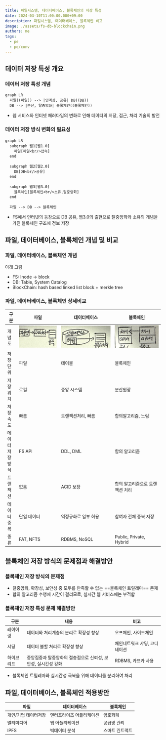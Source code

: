 ```yaml
---
title: 파일시스템, 데이터베이스, 블록체인의 저장 특성
date: 2024-03-10T11:00:00.000+09:00
description: 파일시스템, 데이터베이스, 블록체인 비교
image: ./assets/fs-db-blockchain.png
authors: me
tags:
  - pe
  - pe/conv
---
```


## 데이터 저장 특성 개요

### 데이터 저장 특성 개념

```mermaid
graph LR
  파일((파일)) --> |인덱싱, 공유| DB((DB))
  DB --> |분산, 탈중앙화| 블록체인((블록체인))
```

- 웹 서비스와 인터넷 패러다임의 변화로 인해 데이터의 저장, 접근, 처리 기술의 발전

### 데이터 저장 방식 변화의 필요성

```mermaid
graph LR
  subgraph 웹1[웹1.0]
    파일[파일<br/>접속]
  end

  subgraph 웹2[웹2.0]
    DB[DB<br/>공유]
  end

  subgraph 웹3[웹3.0]
    블록체인[블록체인<br/>소유,탈중앙화]
  end

  파일 --> DB --> 블록체인
```

- FS에서 인터넷의 등장으로 DB 공유, 웹3.0의 출현으로 탈중앙화와 소유의 개념을 가진 블록체인 구조에 정보 저장

## 파일, 데이터베이스, 블록체인 개념 및 비교

### 파일, 데이터베이스, 블록체인 개념

아래 그림

- FS: Inode -> block
- DB: Table, System Catalog
- BlockChain: hash based linked list block + merkle tree

### 파일, 데이터베이스, 블록체인 상세비교

| 구분 | 파일 | 데이터베이스 | 블록체인 |
| --- | --- | --- | --- |
| 개념도 | ![fs](./assets/fs.jpg) | ![db](./assets/db.jpg) | ![blockchain](./assets/bc.jpg)  |
| 저장단위 | 파일 | 테이블 | 블록체인 |
| 저장위치 | 로컬 | 중앙 시스템 | 분산원장 |
| 저장속도 | 빠름 | 트랜잭션처리, 빠름 | 합의알고리즘, 느림 |
| 데이터 저장 방식 | FS API | DDL, DML | 합의 알고리즘 |
| 트랜잭션 | 없음 | ACID 보장 | 합의 알고리즘으로 트랜잭션 처리 |
| 데이터 중복 | 단일 데이터 | 역정규화로 일부 허용 | 참여자 전체 중복 저장 |
| 종류 | FAT, NFTS | RDBMS, NoSQL | Public, Private, Hybrid |

## 블록체인 저장 방식의 문제점과 해결방안

### 블록체인 저장 방식의 문제점

- 탈중앙화, 확장성, 보안성 중 모두를 만족할 수 없는 ==블록체인 트릴레마== 존재
- 합의 알고리즘 수행에 시간이 걸리므로, 실시간 웹 서비스에는 부적합

### 블록체인 저장 특성 문제 해결방안

| 구분 | 내용 | 비고 |
| --- | --- | --- |
| 레이어링 | 데이터와 처리계층의 분리로 확장성 향상 | 오프체인, 사이드체인 |
| 샤딩 | 데이터 불할 처리로 확장성 향상 | 체인네트워크 샤딩, 코디네이션 |
| 하이브리드 | 중앙집중과 탈중앙화의 절충점으로 신뢰성, 보안성, 실시간성 강화 | RDBMS, 카프카 사용 |

- 블록체인 트릴레마와 실시간성 극복을 위해 데이터를 분리하여 처리

## 파일, 데이터베이스, 블록체인 적용방안

| 파일 | 데이터베이스 | 블록체인 |
| --- | --- | --- |
| 개인/기업 데이터저장 | 엔터프라이즈 어플리케이션 | 암호화폐 |
| 멀티미디어 | 웹 어플리케이션 | 공급망 관리|
| IPFS | 빅데이터 분석 | 스마트 컨트랙트 |
